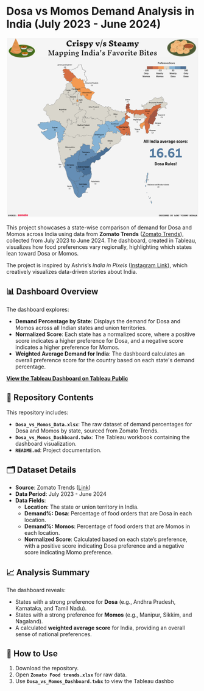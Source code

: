 # Dosa vs Momos Demand Analysis in India (July 2023 - June 2024)

![Dosa vs Momos Dashboard](Snapshot.png) <!-- Replace with actual image path -->

This project showcases a state-wise comparison of demand for Dosa and Momos across India using data from **Zomato Trends** ([Zomato Trends](https://www.zomato.com/trends/)), collected from July 2023 to June 2024. The dashboard, created in Tableau, visualizes how food preferences vary regionally, highlighting which states lean toward Dosa or Momos.

The project is inspired by Ashris’s *India in Pixels* ([Instagram Link](https://www.instagram.com/india.in.pixels/?hl=en)), which creatively visualizes data-driven stories about India.

## 📊 Dashboard Overview

The dashboard explores:
- **Demand Percentage by State**: Displays the demand for Dosa and Momos across all Indian states and union territories.
- **Normalized Score**: Each state has a normalized score, where a positive score indicates a higher preference for Dosa, and a negative score indicates a higher preference for Momos.
- **Weighted Average Demand for India**: The dashboard calculates an overall preference score for the country based on each state's demand percentage.

[**View the Tableau Dashboard on Tableau Public**](https://public.tableau.com/views/DosavsMomosTheIndianbattleofflavors/DosaVsMomos?:language=en-US&:sid=&:redirect=auth&:display_count=n&:origin=viz_share_link) <!-- Replace with actual link -->

## 📂 Repository Contents

This repository includes:
- **`Dosa_vs_Momos_Data.xlsx`**: The raw dataset of demand percentages for Dosa and Momos by state, sourced from Zomato Trends.
- **`Dosa_vs_Momos_Dashboard.twbx`**: The Tableau workbook containing the dashboard visualization.
- **`README.md`**: Project documentation.

## 🗂 Dataset Details

- **Source**: Zomato Trends ([Link](https://www.zomato.com/trends/))
- **Data Period**: July 2023 - June 2024
- **Data Fields**:
  - **Location**: The state or union territory in India.
  - **Demand%: Dosa**: Percentage of food orders that are Dosa in each location.
  - **Demand%: Momos**: Percentage of food orders that are Momos in each location.
  - **Normalized Score**: Calculated based on each state’s preference, with a positive score indicating Dosa preference and a negative score indicating Momo preference.

## 📈 Analysis Summary

The dashboard reveals:
- States with a strong preference for **Dosa** (e.g., Andhra Pradesh, Karnataka, and Tamil Nadu).
- States with a strong preference for **Momos** (e.g., Manipur, Sikkim, and Nagaland).
- A calculated **weighted average score** for India, providing an overall sense of national preferences.

## 🚀 How to Use

1. Download the repository.
2. Open **`Zomato Food trends.xlsx`** for raw data.
3. Use **`Dosa_vs_Momos_Dashboard.twbx`** to view the Tableau dashbo
